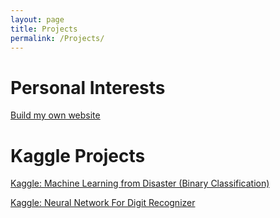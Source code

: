 ```yaml
---
layout: page
title: Projects
permalink: /Projects/
---
```

# Personal Interests
[Build my own website](../posts/build-my-own-website)

# Kaggle Projects
[Kaggle: Machine Learning from Disaster (Binary Classification)](../posts/machine-learning-from-disaster/)

[Kaggle: Neural Network For Digit Recognizer](../posts/neural-network-for-digit-recognizer/)
